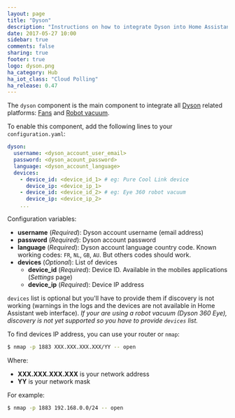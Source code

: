 ```yaml
---
layout: page
title: "Dyson"
description: "Instructions on how to integrate Dyson into Home Assistant."
date: 2017-05-27 10:00
sidebar: true
comments: false
sharing: true
footer: true
logo: dyson.png
ha_category: Hub
ha_iot_class: "Cloud Polling"
ha_release: 0.47
---
```


The `dyson` component is the main component to integrate all [Dyson](https://dyson.com) related platforms: [Fans](/components/fan/dyson/) and [Robot vacuum](/components/vacuum/dyson/).

To enable this component, add the following lines to your `configuration.yaml`:

```yaml
dyson:
  username: <dyson_account_user_email>
  password: <dyson_acount_password>
  language: <dyson_account_language>
  devices:
    - device_id: <device_id_1> # eg: Pure Cool Link device
      device_ip: <device_ip_1>
    - device_id: <device_id_2> # eg: Eye 360 robot vacuum
      device_ip: <device_ip_2>
    ...
```

Configuration variables:

- **username** (*Required*): Dyson account username (email address)
- **password** (*Required*): Dyson account password
- **language** (*Required*): Dyson account language country code. Known working codes: `FR`, `NL`, `GB`, `AU`. But others codes should work.
- **devices** (*Optional*): List of devices
  - **device_id** (*Required*): Device ID. Available in the mobiles applications (*Settings* page)
  - **device_ip** (*Required*): Device IP address

`devices` list is optional but you'll have to provide them if discovery is not working (warnings in the logs and the devices are not available in Home Assistant web interface).
*If your are using a robot vacuum (Dyson 360 Eye), discovery is not yet supported so you have to provide `devices` list.*

To find devices IP address, you can use your router or `nmap`:

```bash
$ nmap -p 1883 XXX.XXX.XXX.XXX/YY -- open
```

Where:

- **XXX.XXX.XXX.XXX** is your network address
- **YY** is your network mask

For example:

```bash
$ nmap -p 1883 192.168.0.0/24 -- open
```
